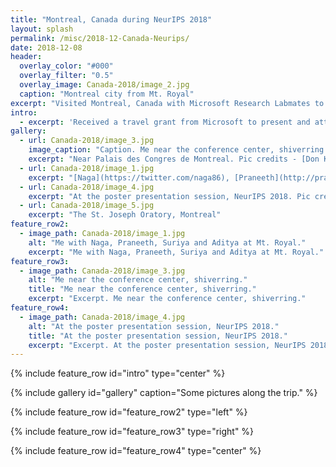 ```yaml
---
title: "Montreal, Canada during NeurIPS 2018"
layout: splash
permalink: /misc/2018-12-Canada-Neurips/
date: 2018-12-08
header:
  overlay_color: "#000"
  overlay_filter: "0.5"
  overlay_image: Canada-2018/image_2.jpg
  caption: "Montreal city from Mt. Royal"
excerpt: "Visited Montreal, Canada with Microsoft Research Labmates to attend and present at [NeurIPS 2018](https://neurips.cc/Conferences/2018)"
intro: 
  - excerpt: 'Received a travel grant from Microsoft to present and attend at [NeurIPS 2018](https://neurips.cc/Conferences/2018). This was my very first experience at an academic conference. Scroll and have a look at some pictures!'
gallery:
  - url: Canada-2018/image_3.jpg
    image_caption: "Caption. Me near the conference center, shiverring."
    excerpt: "Near Palais des Congres de Montreal. Pic credits - [Don K. Dennis](https://dkdennis.xyz)"
  - url: Canada-2018/image_1.jpg
    excerpt: "[Naga](https://twitter.com/naga86), [Praneeth](http://praneethnetrapalli.org), [Suriya](http://sgunasekar.github.io/), [Aditya](https://adityakusupati.github.io/) and me Mt. Royal."
  - url: Canada-2018/image_4.jpg
    excerpt: "At the poster presentation session, NeurIPS 2018. Pic credits - [Don K. Dennis](https://dkdennis.xyz)"
  - url: Canada-2018/image_5.jpg
    excerpt: "The St. Joseph Oratory, Montreal"
feature_row2:
  - image_path: Canada-2018/image_1.jpg
    alt: "Me with Naga, Praneeth, Suriya and Aditya at Mt. Royal."
    excerpt: "Me with Naga, Praneeth, Suriya and Aditya at Mt. Royal."
feature_row3:
  - image_path: Canada-2018/image_3.jpg
    alt: "Me near the conference center, shiverring."
    title: "Me near the conference center, shiverring."
    excerpt: "Excerpt. Me near the conference center, shiverring."
feature_row4:
  - image_path: Canada-2018/image_4.jpg
    alt: "At the poster presentation session, NeurIPS 2018."
    title: "At the poster presentation session, NeurIPS 2018."
    excerpt: "Excerpt. At the poster presentation session, NeurIPS 2018."
---
```


{% include feature_row id="intro" type="center" %}

<!-- {% include feature_row %} -->
{% include gallery id="gallery" caption="Some pictures along the trip." %}

{% include feature_row id="feature_row2" type="left" %}

{% include feature_row id="feature_row3" type="right" %}

{% include feature_row id="feature_row4" type="center" %}
